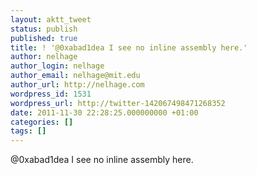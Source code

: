 ```yaml
---
layout: aktt_tweet
status: publish
published: true
title: ! '@0xabad1dea I see no inline assembly here.'
author: nelhage
author_login: nelhage
author_email: nelhage@mit.edu
author_url: http://nelhage.com
wordpress_id: 1531
wordpress_url: http://twitter-142067498471268352
date: 2011-11-30 22:28:25.000000000 +01:00
categories: []
tags: []
---
```

@0xabad1dea I see no inline assembly here.
